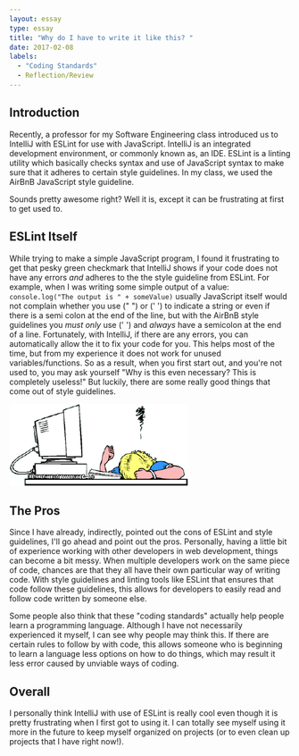 ```yaml
---
layout: essay
type: essay
title: "Why do I have to write it like this? "
date: 2017-02-08
labels:
  - "Coding Standards"
  - Reflection/Review
---
```



## Introduction
Recently, a professor for my Software Engineering class introduced us to IntelliJ with ESLint for use with JavaScript. IntelliJ is an integrated development environment, or commonly known as, an IDE. ESLint is a linting utility which basically checks syntax and use of JavaScript syntax to make sure that it adheres to certain style guidelines. In my class, we used the AirBnB JavaScript style guideline.

Sounds pretty awesome right? Well it is, except it can be frustrating at first to get used to.

## ESLint Itself
While trying to make a simple JavaScript program, I found it frustrating to get that pesky green checkmark that IntelliJ shows if your code does not have any errors *and* adheres to the the style guideline from ESLint. For example, when I was writing some simple output of a value: ``console.log("The output is " + someValue)`` usually JavaScript itself would not complain whether you use (" ") or (' ') to indicate a string or even if there is a semi colon at the end of the line, but with the AirBnB style guidelines you *must only* use (' ') and *always* have a semicolon at the end of a line. Fortunately, with IntelliJ, if there are any errors, you can automatically allow the it to fix your code for you. This helps most of the time, but from my experience it does not work for unused variables/functions. So as a result, when you first start out, and you're not used to, you may ask yourself "Why is this even necessary? This is completely useless!" But luckily, there are some really good things that come out of style guidelines.

<img class="ui medium right spaced image" src="../images/head-desk.gif">

## The Pros
Since I have already, indirectly, pointed out the cons of ESLint and style guidelines, I'll go ahead and point out the pros. Personally, having a little bit of experience working with other developers in web development, things can become a bit messy. When multiple developers work on the same piece of code, chances are that they all have their own particular way of writing code. With style guidelines and linting tools like ESLint that ensures that code follow these guidelines, this allows for developers to easily read and follow code written by someone else.

Some people also think that these "coding standards" actually help people learn a programming language. Although I have not necessarily experienced it myself, I can see why people may think this. If there are certain rules to follow by with code, this allows someone who is beginning to learn a language less options on how to do things, which may result it less error caused by unviable ways of coding.


## Overall
I personally think IntelliJ with use of ESLint is really cool even though it is pretty frustrating when I first got to using it. I can totally see myself using it more in the future to keep myself organized on projects (or to even clean up projects that I have right now!).
